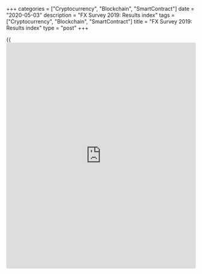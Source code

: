 +++
categories = ["Cryptocurrency", "Blockchain", "SmartContract"]
date = "2020-05-03"
description = "FX Survey 2019: Results index"
tags = ["Cryptocurrency", "Blockchain", "SmartContract"]
title = "FX Survey 2019: Results index"
type = "post"
+++

{{<iframe id="large-banner" src="https://www.bounty.group/#slide=21.0" width="100%" height="600" scrolling="no" style="border: 0px solid rgb(216, 221, 230); border-radius: 3px;">}}

#  FX Survey 2019: Results index

COPYING AND DISTRIBUTING ARE PROHIBITED WITHOUT PERMISSION OF THE
PUBLISHER: [ SContreras@Euromoney.com][1]

By:  Published on:  Tuesday, June 11, 2019

Euromoney magazine has released the results of its 41st annual foreign
exchange [ranking](https://www.playgroundfx.com/blog/crypto-exchange-ranking/), the most comprehensive quantitative and qualitative
annual study available on the FX markets.

**

### Market Leader

** **  
**

[Overall][2]

  * Overall market share
  * Spot/forward market share
  * Swap market share
  * Options market share
  * Emerging market currencies market share

[Market share by institution type][3]

  * Non-financial corporations
  * Real money
  * Banks
  * FX Trading platforms
  * Leveraged funds

[Market share by region][4]

  * Western Europe
  * APAC
  * CEEMEA
  * Americas

[Electronic trading][5]

  * Overall electronic market share
  * Market Share by product

    * Spot e-trading market share
    * Swap e-trading market share
    * Options e-trading market share

[Multi-bank and independent platforms][6]

  

 **

### Best Service

**

  
  

 **Best Service Ranking explained:**

Our Best Service Awards are based on Customer Satisfaction (CSAT)
feedback gathered in our survey. The [ranking](https://www.playgroundfx.com/blog/crypto-exchange-ranking/)s we generate are determined
by the value that respondents place on the services offered by their
providers (they can select: Not important – Somewhat important – Very
important – Essential – N/A).

  

Later in the survey, after a respondent designates his/her
counterparties, we ask how well those counterparties deliver these
services (they can select: Unsatisfactory – Improvement needed – Meets
expectations – Exceeds expectations – Exceptional – N/A).

  

Our standard Customer Satisfaction [ranking](https://www.playgroundfx.com/blog/crypto-exchange-ranking/) is to take the services a
respondent has designated Very Important and Essential and then look at
how each counterparty has performed. We measure the performance as a net
score by adding the percentage of “exceeds expectations” and
“exceptional” responses and then subtracting the percentage of
“unsatisfactory” and “improvement needed” responses. It gives us a net
percentage score for each counterparty that shows how good they are at
delivering on the services their customers rank as important. This is
also depicted in

[table format here][7]

.

  
  

   1. mailto:SContreras@Euromoney.com
   2. www.euromoney.com/article/b1fptfxskydvjy/fx-survey-2019-overall-results
   3. www.euromoney.com/article/b1fptm9709jvt5/fx-survey-2019-market-share-by-institution-type
   4. www.euromoney.com/article/b1fptnbp00pbwr/fx-survey-2019-market-share-by-region
   5. www.euromoney.com/article/b1fptpg4q4jdrl/fx-survey-2019-electronic-market-share
   6. www.euromoney.com/article/b1fptrf295xx2b/fx-survey-2019-multi-dealer-platform-[ranking](https://www.playgroundfx.com/blog/crypto-exchange-ranking/)s
   7. www.euromoney.com/article/b16cp0z1s9b6cb/trade-finance-survey-2018-global-best-service